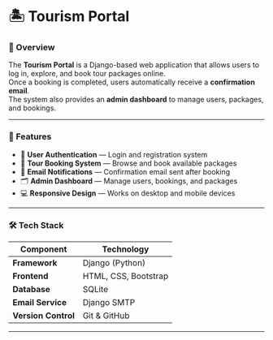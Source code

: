 
# 🏝️ Tourism Portal

### 📖 Overview
The **Tourism Portal** is a Django-based web application that allows users to log in, explore, and book tour packages online.  
Once a booking is completed, users automatically receive a **confirmation email**.  
The system also provides an **admin dashboard** to manage users, packages, and bookings.

---

### 🚀 Features
- 🔐 **User Authentication** — Login and registration system  
- 🧳 **Tour Booking System** — Browse and book available packages  
- 📧 **Email Notifications** — Confirmation email sent after booking  
- 🗂️ **Admin Dashboard** — Manage users, bookings, and packages  
- 💻 **Responsive Design** — Works on desktop and mobile devices  

---

### 🛠️ Tech Stack
| Component | Technology |
|------------|-------------|
| **Framework** | Django (Python) |
| **Frontend** | HTML, CSS, Bootstrap |
| **Database** | SQLite |
| **Email Service** | Django SMTP |
| **Version Control** | Git & GitHub |

---

